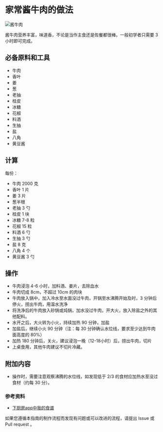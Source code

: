 # 家常酱牛肉的做法

![酱牛肉](./酱牛肉.jpg)

酱牛肉营养丰富，味道香，不论是当作主食还是佐餐都很棒。一般初学者只需要 3 小时即可完成。

## 必备原料和工具

- 牛肉
- 香叶
- 姜
- 葱
- 老抽
- 桂皮
- 冰糖
- 花椒
- 料酒
- 生抽
- 盐
- 八角
- 黄豆酱

## 计算

每份：

- 牛肉 2000 克
- 香叶 1 片
- 姜 3 片
- 葱半根
- 老抽 3 勺
- 桂皮 1 块
- 冰糖 7-8 粒
- 花椒 15 粒
- 料酒 6 勺
- 生抽 3 勺
- 盐 8 克
- 八角 4 个
- 黄豆酱 3 勺

## 操作

- 牛肉浸泡 4-6 小时，加料酒、姜片，去除血水
- 牛肉切成 8cm，不超过 10cm 的肉块
- 牛肉放入锅中，加入冷水至水面没过牛肉，开锅至水沸腾开始及时，3 分钟后停火，捞出牛肉，用温水洗净
- 将洗净后的牛肉放入砂锅或炖锅，加水没过牛肉，开大火，放入除盐之外的其他配料。
- 水开之后，大火转为小火，持续加热 90 分钟，加盐
- 加盐后，继续小火 90 分钟（注：每 30 分钟确认水位线，要求至少达到牛肉面高度的 80%）
- 加热 180 分钟后，关火，建议浸泡一晚（12-18小时）后，捞出牛肉，切片
- 上桌食用，其他牛肉建议不切片冷藏。

## 附加内容

- 操作时，需要注意观察沸腾的水位线，如发现低于 2/3 的食材应加热水至没过食材（约每 30 分）。

### 参考资料

- [下厨房app中我的食谱](http://www.xiachufang.com/recipe/106670199/)

如果您遵循本指南的制作流程而发现有问题或可以改进的流程，请提出 Issue 或 Pull request 。
